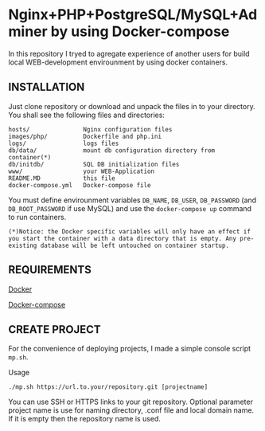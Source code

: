 Nginx+PHP+PostgreSQL/MySQL+Adminer by using Docker-compose
=============================
In this repository I tryed to agregate experience of another users for build local WEB-development envirounment by using docker containers.

INSTALLATION
------------
Just clone repository or download and unpack the files in to your directory. You shall see the following files and directories:

    hosts/               Nginx configuration files
    images/php/          Dockerfile and php.ini
    logs/                logs files
    db/data/             mount db configuration directory from container(*)
    db/initdb/           SQL DB initialization files
    www/                 your WEB-Application
    README.MD            this file
    docker-compose.yml   Docker-compose file

You must define envirounment variables `DB_NAME`, `DB_USER`, `DB_PASSWORD` (and `DB_ROOT_PASSWORD` if use MySQL) and use the `docker-compose up` command to run containers.
    
`(*)Notice: the Docker specific variables will only have an effect if you start the container with a data directory that is empty. Any pre-existing database will be left untouched on container startup.`

REQUIREMENTS
------------
[Docker](https://docs.docker.com/engine/install/) 

[Docker-compose](https://docs.docker.com/compose/install/)

CREATE PROJECT
--------------
For the convenience of deploying projects, I made a simple console script `mp.sh`.

Usage
```
./mp.sh https://url.to.your/repository.git [projectname]
```
You can use SSH or HTTPS links to your git repository. Optional parameter project name is use for naming directory, .conf file and local domain name. If it is empty then the repository name is used.
